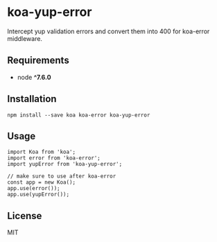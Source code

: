 # koa-yup-error

Intercept yup validation errors and convert them into 400 for koa-error middleware.

## Requirements
* node __^7.6.0__

## Installation
```
npm install --save koa koa-error koa-yup-error
```

## Usage
```
import Koa from 'koa';
import error from 'koa-error';
import yupError from 'koa-yup-error';

// make sure to use after koa-error
const app = new Koa();
app.use(error());
app.use(yupError());
```

## License
MIT
